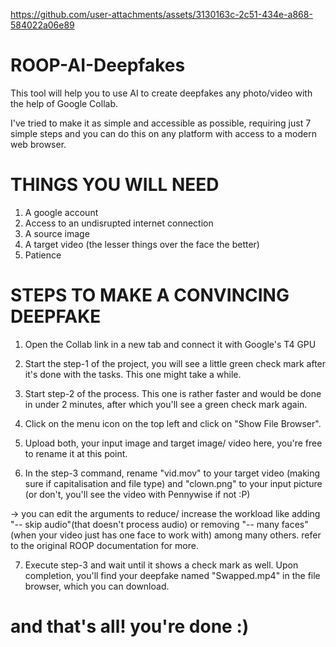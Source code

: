 https://github.com/user-attachments/assets/3130163c-2c51-434e-a868-584022a06e89

# ROOP-AI-Deepfakes
This tool will help you to use AI to create deepfakes any photo/video with the help of Google Collab.

I've tried to make it as simple and accessible as possible, requiring just 7 simple steps and you can do this on any platform with access to a modern web browser.

# THINGS YOU WILL NEED
1. A google account
2. Access to an undisrupted internet connection
3. A source image
4. A target video (the lesser things over the face the better)
5. Patience 

# STEPS TO MAKE A CONVINCING DEEPFAKE

1. Open the Collab link in a new tab and connect it with Google's T4 GPU

2. Start the step-1 of the project, you will see a little green check mark after it's done with the tasks. This one might take a while.

3. Start step-2 of the process. This one is rather faster and would be done in under 2 minutes, after which you'll see a green check mark again.

4. Click on the menu icon on the top left and click on "Show File Browser".

5. Upload both, your input image and target image/ video here, you're free to rename it at this point.

6. In the step-3 command, rename "vid.mov" to your target video (making sure if capitalisation and file type) and "clown.png" to your input picture (or don't, you'll see the video with Pennywise if not :P)

-> you can edit the arguments to reduce/ increase the workload like adding "-- skip audio"(that doesn't process audio) or removing "-- many faces"(when your video just has one face to work with) among many others. refer to the original ROOP documentation for more.

7. Execute step-3 and wait until it shows a check mark as well. Upon completion, you'll find your deepfake named "Swapped.mp4" in the file browser, which you can download.

# and that's all! you're done :)






